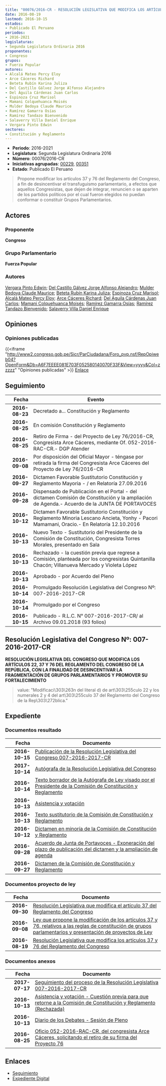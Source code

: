 ```yaml
---
title: "00076/2016-CR - RESOLUCIÓN LEGISLATIVA QUE MODIFICA LOS ARTÍCULOS 37 Y 76 DEL REGLAMENTO DEL CONGRESO"
date: 2016-08-19
lastmod: 2016-10-15
estados:
- Publicado El Peruano
periodos:
- 2016-2021
legislaturas:
- Segunda Legislatura Ordinaria 2016
proponentes:
- Congreso
grupos:
- Fuerza Popular
autores:
- Alcalá Mateo Percy Eloy
- Arce Cáceres Richard
- Beteta Rubín Karina Juliza
- Del Castillo Gálvez Jorge Alfonso Alejandro
- Del Águila Cárdenas Juan Carlos
- Espinoza Cruz Marisol
- Mamani Colquehuanca Moisés
- Mulder Bedoya Claude Maurice
- Ramírez Gamarra Osías
- Ramírez Tandazo Bienvenido
- Salaverry Villa Daniel Enrique
- Vergara Pinto Edwin
sectores:
- Constitución y Reglamento
---
```

- **Periodo**: 2016-2021
- **Legislatura**: Segunda Legislatura Ordinaria 2016
- **Número**: 00076/2016-CR
- **Iniciativas agrupadas**: [00229](../../00200/00229), [00351](../../00300/00351)
- **Estado**: Publicado El Peruano

> Propone modificar los artículos 37 y 76 del Reglamento del Congreso, a fin de desincentivar el transfuguismo parlamentario, a efectos que aquellos Congresistas, que dejen de integrar, renuncien o se aparten de los partidos políticos por el cual fueron elegidos no puedan conformar o constituir Grupos Parlamentarios.


## Actores

### Proponente

**Congreso**

### Grupo Parlamentario

**Fuerza Popular**

### Autores

[Vergara Pinto Edwin](mailto:mailto:evergara@congreso.gob.pe); [Del Castillo Gálvez Jorge Alfonso Alejandro](mailto:mailto:jdelcastillo@congreso.gob.pe); [Mulder Bedoya Claude Maurice](mailto:mailto:mmulder@congreso.gob.pe); [Beteta Rubín Karina Juliza](mailto:mailto:kbeteta@congreso.gob.pe); [Espinoza Cruz Marisol](mailto:mailto:mespinozac@congreso.gob.pe); [Alcalá Mateo Percy Eloy](mailto:mailto:palcala@congreso.gob.pe); [Arce Cáceres Richard](mailto:mailto:rarce@congreso.gob.pe); [Del Águila Cárdenas Juan Carlos](mailto:mailto:jdelaguila@congreso.gob.pe); [Mamani Colquehuanca Moisés](mailto:mailto:mmamani@congreso.gob.pe); [Ramírez Gamarra Osías](mailto:mailto:oramirez@congreso.gob.pe); [Ramírez Tandazo Bienvenido](mailto:mailto:bramirez@congreso.gob.pe); [Salaverry Villa Daniel Enrique](mailto:mailto:dsalaverry@congreso.gob.pe)

## Opiniones

### Opiniones publicadas

{{<iframe "http://www2.congreso.gob.pe/Sicr/ParCiudadana/Foro_pvp.nsf/RepOpiweb04?OpenForm&Db=A6F7EEEE081E703F052580140070F33F&View=yyyy&Col=zzzzz" "Opiniones publicadas" >}}
[Enlace](http://www2.congreso.gob.pe/Sicr/ParCiudadana/Foro_pvp.nsf/RepOpiweb04?OpenForm&Db=A6F7EEEE081E703F052580140070F33F&View=yyyy&Col=zzzzz)


## Seguimiento

| Fecha | Evento |
|------:|--------|
| **2016-08-23** | Decretado a... Constitución y Reglamento |
| **2016-08-25** | En comisión Constitución y Reglamento |
| **2016-08-25** | Retiro de Firma - del Proyecto de Ley 76/2016-CR, Congresista Arce Cáceres, mediante Of. 052-2016-RAC-CR.- DGP Atender |
| **2016-09-08** | Por disposición del Oficial Mayor - téngase por retirada la firma del Congresista Arce Cáceres del Proyecto de Ley 76/2016-CR |
| **2016-09-27** | Dictamen Favorable Sustitutorio Constitución y Reglamento Mayoria - / en Relatoría 27.09.2016 |
| **2016-09-28** | Dispensado de Publicación en el Portal - del dictamen Comisión de Constitución y la ampliación de Agenda.- Acuerdo de la JUNTA DE PORTAVOCES |
| **2016-10-12** | Dictamen Favorable Sustitutorio Constitución y Reglamento Minoria Lescano Ancieta, Yonhy - Pacori Mamamani, Oracio.- En Relatoría 12.10.2016 |
| **2016-10-13** | Nuevo Texto - Sustitutorio del Presidente de la Comisión de Constitución, Congresista Torres Morales, presentado en Sala |
| **2016-10-13** | Rechazado - la cuestión previa que regrese a Comisión, planteada por los congresistas Quintanilla Chacón; Villanueva Mercado y Violeta López |
| **2016-10-13** | Aprobado - por Acuerdo del Pleno |
| **2016-10-14** | Promulgado Resolución Legislativa del Congreso Nº: 007-2016-2017-CR |
| **2016-10-14** | Promulgado por el Congreso |
| **2016-10-15** | Publicado - R.L.C. N° 007-2016-2017-CR/ al Archivo 09.01.2018 (93 folios) |

## Resolución Legislativa del Congreso Nº: 007-2016-2017-CR

**RESOLUCIÓN LEGISLATIVA DEL CONGRESO QUE MODIFICA LOS ARTÍCULOS 22, 37 Y 76 DEL REGLAMENTO DEL CONGRESO DE LA REPÚBLICA, CON LA FINALIDAD DE DESINCENTIVAR LA FRAGMENTACIÓN DE GRUPOS PARLAMENTARIOS Y PROMOVER SU FORTALECIMIENTO**

> value: "Modificaci\303\263n del literal d) de art\303\255culo 22 y los numerales 2 y 4 del art\303\255culo 37 del Reglamento del Congreso de la Rep\303\272blica."


## Expediente

### Documentos resultado

| Fecha | Documento |
|------:|-----------|
| **2016-10-15** | [Publicación de la Resolución Legislativa del Congreso 007-2016-2017-CR](http://www.leyes.congreso.gob.pe/Documentos/2016_2021/Resolucion_Legislativa_del_Congreso/RLC-7-2016-2017-CR.pdf) |
| **2017-10-14** | [Autógrafa de la Resolución Legislativa del Congreso](http://www.leyes.congreso.gob.pe/Documentos/2016_2021/Autografas/Resolucion_Legislativa_del_Congreso/AU0007620161014.PDF) |
| **2016-10-14** | [Texto borrador de la Autógrafa de Ley visado por el Presidente de la Comisión de Constitución y Reglamento](http://www.leyes.congreso.gob.pe/Documentos/2016_2021/Texto_Borrador_de_Autografa/BAU0007620161014.pdf) |
| **2016-10-13** | [Asistencia y votación](http://www.leyes.congreso.gob.pe/Documentos/2016_2021/Asistencia_y_Votacion/Proyectos_de_Ley/AV0007620161013...pdf) |
| **2016-10-13** | [Texto sustitutorio de la Comisión de Constitución y Reglamento](http://www.leyes.congreso.gob.pe/Documentos/2016_2021/Texto_Sustitutorio/Proyectos_de_Ley/TS0007620161013.pdf) |
| **2016-10-12** | [Dictamen en minoría de la Comisión de Constitución y Reglamento](http://www.leyes.congreso.gob.pe/Documentos/2016_2021/Dictamenes/Proyectos_de_Ley/00076DC04MIN20161012....pdf) |
| **2016-09-28** | [Acuerdo de Junta de Portavoces - Exoneración del plazo de publicación del dictamen y la ampliación de agenda](http://www.leyes.congreso.gob.pe/Documentos/2016_2021/Acuerdos/Junta_Portavoces/AJP0007620160928.PDF) |
| **2016-09-27** | [Dictamen de la Comisión de Constitución y Reglamento](http://www.leyes.congreso.gob.pe/Documentos/2016_2021/Dictamenes/Proyectos_de_Ley/00076DC04MAY20160927..pdf) |

### Documentos proyecto de ley

| Fecha | Documento |
|------:|-----------|
| **2016-09-30** | [Resolución Legislativa que modifica el artículo 37 del Reglamento del Congreso](http://www.leyes.congreso.gob.pe/Documentos/2016_2021/Proyectos_de_Ley_y_de_Resoluciones_Legislativas/PL0035120160930..pdf) |
| **2016-09-08** | [Ley que propone la modificación de los artículos 37 y 76, relativos a las reglas de constitución de grupos parlamentarios y presentación de proyectos de Ley](http://www.leyes.congreso.gob.pe/Documentos/2016_2021/Proyectos_de_Ley_y_de_Resoluciones_Legislativas/PL0022920160908..pdf) |
| **2016-08-19** | [Resolución Legislativa que modifica los artículos 37 y 76 del Reglamento del Congreso](http://www.leyes.congreso.gob.pe/Documentos/2016_2021/Proyectos_de_Ley_y_de_Resoluciones_Legislativas/PL00076_20160819.pdf) |

### Documentos anexos

| Fecha | Documento |
|------:|-----------|
| **2017-07-17** | [Seguimiento del proceso de la Resolución Legislativa 007-2016-2017-CR](http://www.leyes.congreso.gob.pe/Documentos/2016_2021/Seguimiento_de_Proyectos_de_Ley/00076PL20170717.pdf) |
| **2016-10-13** | [Asistencia y votación - Cuestión previa para que retorne a la Comisión de Constitución y Reglamento (Rechazada)](http://www.leyes.congreso.gob.pe/Documentos/2016_2021/Asistencia_y_Votacion/Proyectos_de_Ley/AV0007620161013..pdf) |
| **2016-10-13** | [Diario de los Debates - Sesión de Pleno](http://www2.congreso.gob.pe/Sicr/DiarioDebates/Publicad.nsf/SesionesPleno/05256D6E0073DFE90525804C000D73EF/$FILE/PLO-2016-15.pdf) |
| **2016-08-25** | [Oficio 052-2016-RAC-CR, del congresista Arce Cáceres, solicitando el retiro de su firma del Proyecto 76](http://www.leyes.congreso.gob.pe/Documentos/2016_2021/Oficios/Congresistas/OFICIO-052-2016-RAC-CR.pdf) |

## Enlaces

- [Seguimiento](http://www2.congreso.gob.pe/Sicr/TraDocEstProc/CLProLey2016.nsf/f7fff46988ca05b1052578e100829cc7/653cc56388fde9fc052580140079567e?OpenDocument)
- [Expediente Digital](http://www2.congreso.gob.pe/Sicr/TraDocEstProc/Expvirt_2011.nsf/visbusqptramdoc1621/00076?opendocument)

